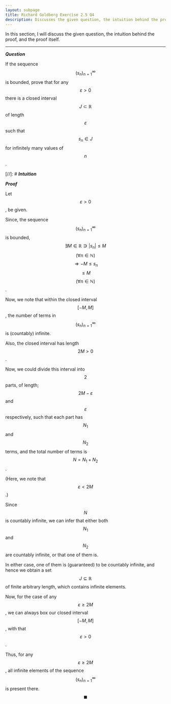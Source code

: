 ```yaml
---
layout: subpage
title: Richard Goldberg Exercise 2.5 Q4
description: Discusses the given question, the intuition behind the proof, and the proof itself
---
```


In this section, I will discuss the given question, the intuition behind the proof, and the
proof itself.

---

_**Question**_

If the sequence $$(s_n)_{n=1}^\infty$$ is bounded, prove that for any $$\varepsilon > 0$$ there is a
closed interval $$J \subset \mathbb{R}$$ of length $$\varepsilon$$ such that $$s_n \in J$$ for
infinitely many values of $$n$$.

[//]: # _**Intuition**_

_**Proof**_

Let $$\varepsilon > 0$$, be given.

Since, the sequence $$(s_n)_{n=1}^\infty$$ is bounded,
$$\exists M \in \mathbb{R} \ni \left\lvert s_n \right\rvert \leqslant M$$
$$(\forall n \in \mathbb{N})$$ $$\Longrightarrow -M \leqslant s_n$$
$$\leqslant M$$ $$(\forall n \in \mathbb{N})$$.

Now, we note that within the closed interval $$[-M, M]$$, the number of terms in
$$(s_n)_{n=1}^\infty$$ is (countably) infinite.

Also, the closed interval has length $$2M > 0$$.

Now, we could divide this interval into $$2$$ parts, of length;
$$2M - \varepsilon$$ and $$\varepsilon$$ respectively, such that each part
has $$N_1$$ and $$N_2$$ terms, and the total number of terms is $$N = N_1 + N_2$$.

(Here, we note that $$\varepsilon < 2M$$.)

Since $$N$$ is countably infinite, we can infer that either both
$$N_1$$ and $$N_2$$ are countably infinite, or that one of them is.

In either case, one of them is (guaranteed) to be countably infinite, and
hence we obtain a set $$J \subseteq \mathbb{R}$$ of finite arbitrary length,
which contains infinite elements.

Now, for the case of any $$\varepsilon \geqslant 2M$$, we can always box
our closed interval $$[-M, M]$$, with that $$\varepsilon > 0$$.

Thus, for any $$\varepsilon \geqslant 2M$$, all infinite elements of the sequence
$$(s_n)_{n=1}^\infty$$ is present there. $$\blacksquare$$
